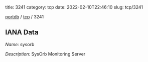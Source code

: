 title: 3241
category: tcp
date: 2022-02-10T22:46:10
slug: tcp/3241

[portdb](/) / [tcp](/category/tcp.html) / 3241


## IANA Data

_Name:_ sysorb

_Description:_ SysOrb Monitoring Server

